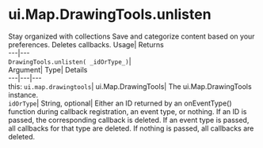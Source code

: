  
#  ui.Map.DrawingTools.unlisten 
Stay organized with collections  Save and categorize content based on your preferences. 
Deletes callbacks. Usage| Returns  
---|---  
`DrawingTools.unlisten( _idOrType_)`|   
Argument|  Type| Details  
---|---|---  
this: `ui.map.drawingtools`| ui.Map.DrawingTools| The ui.Map.DrawingTools instance.  
`idOrType`| String, optional| Either an ID returned by an onEventType() function during callback registration, an event type, or nothing. If an ID is passed, the corresponding callback is deleted. If an event type is passed, all callbacks for that type are deleted. If nothing is passed, all callbacks are deleted.  
